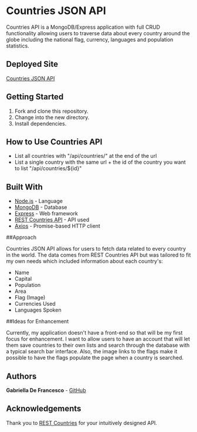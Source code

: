 # Countries JSON API

Countries API is a MongoDB/Express application with full CRUD functionality allowing users to traverse data about every country around the globe including the national flag, currency, languages and population statistics.

## Deployed Site

[Countries JSON API](https://salty-headland-45299.herokuapp.com/api/countries/)

## Getting Started

1. Fork and clone this repository.
2. Change into the new directory.
3. Install dependencies.

## How to Use Countries API

- List all countries with "/api/countries/" at the end of the url
- List a single country with the same url + the id of the country you want to list "/api/countries/${id}"

## Built With

- [Node.js](https://nodejs.org/en/) - Language
- [MongoDB](https://www.mongodb.com/) - Database
- [Express](https://expressjs.com/) - Web framework
- [REST Countries API](https://restcountries.eu/#api-endpoints-all) - API used
- [Axios](https://github.com/axios/axios) - Promise-based HTTP client

##Approach

Countries JSON API allows for users to fetch data related to every country in the world. The data comes from REST Countries API but was tailored to fit my own needs which included information about each country's:
- Name
- Capital
- Population
- Area
- Flag (Image)
- Currencies Used
- Languages Spoken

##Ideas for Enhancement

Currently, my application doesn't have a front-end so that will be my first focus for enhancement. I want to allow users to have an account that will let them save countries to their own lists and search through the database with a typical search bar interface. Also, the image links to the flags make it possible to have the flags populate the page when a country is searched.

## Authors

**Gabriella De Francesco** - [GitHub](https://github.com/gabriella1177)

## Acknowledgements
Thank you to [REST Countries](https://restcountries.eu/#api-endpoints-all) for your intuitively designed API.
